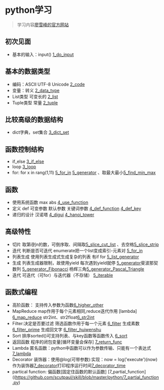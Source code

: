 # python学习
>学习内容[廖雪峰的官方网站](https://www.liaoxuefeng.com/)

## 初次见面
* 基本的输入：input() [1_do_input](https://github.com/scutpaul/skill/blob/master/python/1_do_input.py)


## 基本的数据类型
* 编码：ASCII UTF-8 Unicode [2_code](https://github.com/scutpaul/skill/blob/master/python/2_code.py)
* 变量：转义 [2_data_type](https://github.com/scutpaul/skill/blob/master/python/2_data_type.py)
* List类型 可变长的 [2_list](https://github.com/scutpaul/skill/blob/master/python/2_list.py)
* Tuple类型 常量
[2_tuple](https://github.com/scutpaul/skill/blob/master/python/2_tuple.py)

## 比较高级的数据结构
* dict字典，set集合 [3_dict_set](https://github.com/scutpaul/skill/blob/master/python/3_dict_set.py)


## 函数控制结构
* if_else [3_if_else](https://github.com/scutpaul/skill/blob/master/python/3_if_else.py)
* loop [3_loop](https://github.com/scutpaul/skill/blob/master/python/3_loop.py)
* for: for x in rang(1,11)
[5_for_in](https://github.com/scutpaul/skill/blob/master/python/5_for_in.py)
[5_generator](https://github.com/scutpaul/skill/blob/master/python/5_generator.py)
、取最大最小[5_find_min_max](https://github.com/scutpaul/skill/blob/master/python/5_find_min_max.py)


## 函数
* 使用系统函数 max abs [4_use_function](https://github.com/scutpaul/skill/blob/master/python/4_use_function.py)
* 定义 def 可变参数 默认参数 关键词参数  [4_def_function](https://github.com/scutpaul/skill/blob/master/python/4_def_function.py)
[4_def_key](https://github.com/scutpaul/skill/blob/master/python/4_def_key.py)
* 递归的设计 汉诺塔
[4_digui](https://github.com/scutpaul/skill/blob/master/python/4_digui.py.py)
[4_hanoi_tower](https://github.com/scutpaul/skill/blob/master/python/4_hanoi_tower.py)

## 高级特性
* 切片 取第i到n的数，可倒序取、间隔取[5_slice_cut_list](https://github.com/scutpaul/skill/blob/master/python/5_slice_cut_list.py) 、去空格[5_slice_strip](https://github.com/scutpaul/skill/blob/master/python/5_slice_strip.py)
* 迭代 判断是否可迭代 enumerate把一个list变成索引-元素对 [5_for_in](https://github.com/scutpaul/skill/blob/master/python/5_for_in.py)
* 列表生成 使用列表生成式生成复杂的列表 有if for [5_list_generator](https://github.com/scutpaul/skill/blob/master/python/5_list_generator.py)
* 生成 列表生成器限制，故使用yield 每次遇到yield就停
[5_generator](https://github.com/scutpaul/skill/blob/master/python/5_generator.py)斐波那契数列 [5_generator_Fibonacci](https://github.com/scutpaul/skill/blob/master/python/5_generator_Fibonacci.py)
杨辉三角[5_generator_Pascal_Triangle](https://github.com/scutpaul/skill/blob/master/python/5_generator_Pascal_Triangle.py)
* 迭代 可迭代（可for）与迭代器（不存储） [5_iterable](https://github.com/scutpaul/skill/blob/master/python/5_iterable.py)

## 函数式编程

* 高阶函数： 支持传入参数为函数[6_higher_other](https://github.com/scutpaul/skill/blob/master/python/6_higher_other.py)
* MapReduce map作用于每个元素相同,reduce迭代作用 [lambda] [6_map_reduce](https://github.com/scutpaul/skill/blob/master/python/6_map_reduce.py) str2int、str2float[6_str2int](https://github.com/scutpaul/skill/blob/master/python/6_str2int.py)
* Filter:决定是否要过滤 筛选函数作用于每一个元素 [6_filter](https://github.com/scutpaul/skill/blob/master/python/6_filter.py) 生成素数 [6_filter_prime](https://github.com/scutpaul/skill/blob/master/python/6_filter_prime.py) 生成回文字 [6_filter_huiwenshu](https://github.com/scutpaul/skill/blob/master/python/6_filter_huiwenshu.py)
* Sort 排序sorted()可支持列表、与key函数等函数传入 [6_sort](https://github.com/scutpaul/skill/blob/master/python/6_sort.py)
* 返回函数 程序的闭包变量[循环变量会保存] [7_return_func](https://github.com/scutpaul/skill/blob/master/python/7_return_func.py)
* Lambda 匿名函数：python中函数可以作为参数传输、只能有一个表达式 [7_lambda](https://github.com/scutpaul/skill/blob/master/python/7_lambda.py)
* Decorator 装饰器：使用@log(可带参数):实现：now = log('execute')(now) 作为装饰器[7_decorator](https://github.com/scutpaul/skill/blob/master/python/7_decorator.py)打印程序运行时间[7_decorator_time](https://github.com/scutpaul/skill/blob/master/python/7_decorator_time.py)
* partical function: 偏函数[固定住函数的默认函数] [7_partial_function]((https://github.com/scutpaul/skill/blob/master/python/7_partial_function.py)
